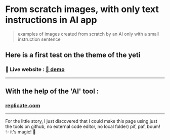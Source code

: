 # From scratch images, with only text instructions in AI app

> examples of images created from scratch by an AI
> only with a small instruction sentence

## Here is a first test on the theme of the yeti
### 🚀 Live website : [🔗 demo](https://ipopop.github.io/ai_text_2_img/)

---

## With the help of the 'AI' tool :

### [replicate.com](https://replicate.com/explore)

---

For the little story, I just discovered that I could make this page using just the tools on github, no external code editor, no local folder) pif, paf, boum! ✨ it's magic! 🤩

